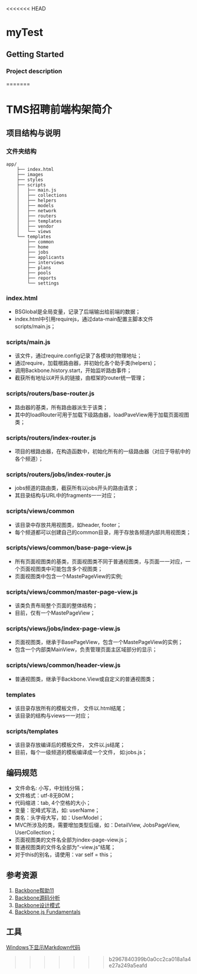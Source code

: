 <<<<<<< HEAD
# myTest

## Getting Started

### Project description
=======
# TMS招聘前端构架简介

## 项目结构与说明

### 文件夹结构
```
app/
    ├── index.html
    ├── images
    ├── styles
    ├── scripts
    │   ├── main.js
    │   ├── collections
    │   ├── helpers
    │   ├── models
    │   ├── network
    │   ├── routers
    │   ├── templates
    │   ├── vendor
    │   └── views
    └── templates
        ├── common
        ├── home
        ├── jobs
        ├── applicants
        ├── interviews
        ├── plans
        ├── pools
        ├── reports
        └── settings
```

### index.html
- BSGlobal是全局变量，记录了后端输出给前端的数据；
- index.html中引用requirejs，通过data-main配置主脚本文件scripts/main.js；

### scripts/main.js
- 该文件，通过require.config记录了各模块的物理地址；
- 通过require，加载根路由器，并初始化各个助手类(helpers)；
- 调用Backbone.history.start，开始监听路由事件；
- 截获所有地址以#开头的链接，由框架的router统一管理；

### scripts/routers/base-router.js
- 路由器的基类，所有路由器派生于该类；
- 其中的loadRouter可用于加载下级路由器，loadPaveView用于加载页面视图类；

### scripts/routers/index-router.js
- 项目的根路由器，在构造函数中，初始化所有的一级路由器（对应于导航中的各个频道）；

### scripts/routers/jobs/index-router.js
- jobs频道的路由类，截获所有以jobs开头的路由请求；
- 其目录结构与URL中的fragments一一对应；

### scripts/views/common
- 该目录中存放共用视图类，如header, footer；
- 每个频道都可以创建自己的common目录，用于存放各频道内部共用视图类；

### scripts/views/common/base-page-view.js
- 所有页面视图类的基类，页面视图类不同于普通视图类，与页面一一对应，一个页面视图类中可能包含多个视图类；
- 页面视图类中包含一个MastePageView的实例;

### scripts/views/common/master-page-view.js
- 该类负责布局整个页面的整体结构；
- 目前，仅有一个MastePageView；

### scripts/views/jobs/index-page-view.js
- 页面视图类，继承于BasePageView，包含一个MastePageView的实例；
- 包含一个内部类MainView，负责管理页面主区域部分的显示；

### scripts/views/common/header-view.js
- 普通视图类，继承于Backbone.View或自定义的普通视图类；

### templates
- 该目录存放所有的模板文件， 文件以.html结尾；
- 该目录的结构与views一一对应；

### scripts/templates
- 该目录存放编译后的模板文件， 文件以.js结尾；
- 目前，每个一级频道的模板编译成一个文件， 如:jobs.js；


## 编码规范
- 文件命名: 小写，中划线分隔；
- 文件格式：utf-8无BOM；
- 代码缩进：tab, 4个空格的大小；
- 变量：驼峰式写法，如: userName；
- 类名：头字母大写，如：UserModel；
- MVC所涉及的类，需要增加类型后缀，如：DetailView, JobsPageView, UserCollection；
- 页面视图类的文件名全部为index-page-view.js；
- 普通视图类的文件名全部为“-view.js”结尾；
- 对于this的别名，请使用：var self = this；




## 参考资源
1. [Backbone帮助11](http://backbonejs.org)
2. [Backbone源码分析](http://www.cnblogs.com/nuysoft/archive/2012/03/19/2404274.html)
3. [Backbone设计模式](http://ricostacruz.com/backbone-patterns/)
4. [Backbone.js Fundamentals](http://addyosmani.github.com/backbone-fundamentals/)

## 工具
[Windows下显示Markdown代码](http://markdownpad.com/)


>>>>>>> b2967840399b0a0cc2ca018a1a4e27a249a5eafd
